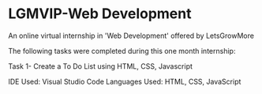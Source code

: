 # LGMVIP-Web Development

An online virtual internship in 'Web Development' offered by LetsGrowMore

The following tasks were completed during this one month internship:

Task 1- 
Create a To Do List using HTML, CSS, Javascript

IDE Used: Visual Studio Code
Languages Used: HTML, CSS, JavaScript
